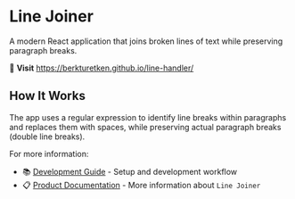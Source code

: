 # Line Joiner

A modern React application that joins broken lines of text while preserving paragraph breaks.

🔗 **Visit** https://berkturetken.github.io/line-handler/

## How It Works
The app uses a regular expression to identify line breaks within paragraphs and replaces them with spaces, while preserving actual paragraph breaks (double line breaks).

For more information:
- 📚 [Development Guide](docs/project-specific/development.md) - Setup and development workflow
- 📋 [Product Documentation](docs/project-specific/product.md) - More information about `Line Joiner`
